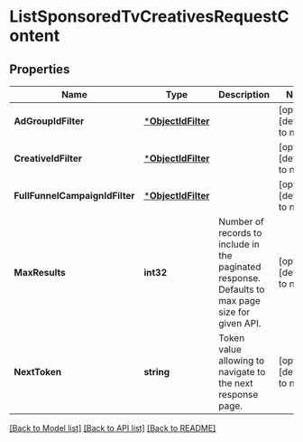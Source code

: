 # ListSponsoredTvCreativesRequestContent

## Properties
Name | Type | Description | Notes
------------ | ------------- | ------------- | -------------
**AdGroupIdFilter** | [***ObjectIdFilter**](ObjectIdFilter.md) |  | [optional] [default to null]
**CreativeIdFilter** | [***ObjectIdFilter**](ObjectIdFilter.md) |  | [optional] [default to null]
**FullFunnelCampaignIdFilter** | [***ObjectIdFilter**](ObjectIdFilter.md) |  | [optional] [default to null]
**MaxResults** | **int32** | Number of records to include in the paginated response. Defaults to max page size for given API. | [optional] [default to null]
**NextToken** | **string** | Token value allowing to navigate to the next response page. | [optional] [default to null]

[[Back to Model list]](../README.md#documentation-for-models) [[Back to API list]](../README.md#documentation-for-api-endpoints) [[Back to README]](../README.md)

